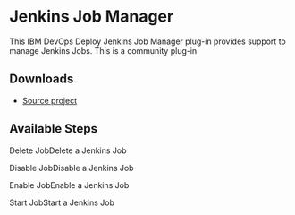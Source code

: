 
# Jenkins Job Manager

This IBM DevOps Deploy Jenkins Job Manager plug-in provides support to manage Jenkins Jobs. This is a community plug-in

## Downloads

* [Source project](https://github.com/UrbanCode/Jenkins-Job-Manager-UCD)

## Available Steps

Delete JobDelete a Jenkins Job

Disable JobDisable a Jenkins Job

Enable JobEnable a Jenkins Job

Start JobStart a Jenkins Job
